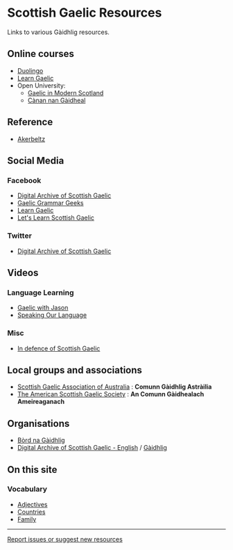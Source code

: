 # Scottish Gaelic Resources
Links to various Gàidhlig resources.

## Online courses

* [Duolingo](https://www.duolingo.com/course/gd/en/Learn-Scottish%20Gaelic)
* [Learn Gaelic](https://learngaelic.scot/)
* Open University:
  * [Gaelic in Modern Scotland](https://www.open.edu/openlearn/languages/gaelic-modern-scotland/content-section-0?active-tab=description-tab)
  * [Cànan nan Gàidheal](https://www.open.edu/openlearn/languages/more-languages/canan-nan-gaidheal/content-section-0?active-tab=description-tab)

## Reference

* [Akerbeltz](http://akerbeltz.org/index.php?title=Beagan_gr%C3%A0mair)

## Social Media

### Facebook

* [Digital Archive of Scottish Gaelic](https://www.facebook.com/DasgGlaschu/)
* [Gaelic Grammar Geeks](https://www.facebook.com/groups/gaelicgrammargeeks/)
* [Learn Gaelic](https://www.facebook.com/LearnGaelic/)
* [Let's Learn Scottish Gaelic](https://www.facebook.com/groups/759299037440696/about/)

### Twitter

* [Digital Archive of Scottish Gaelic](https://twitter.com/DASG_Glaschu)

## Videos

### Language Learning

* [Gaelic with Jason](https://www.youtube.com/channel/UCVX7RajLZmm8i7LEuli05tw)
* [Speaking Our Language](https://www.youtube.com/watch?v=6UeYlpmewx8&list=PLX1DGbPK9r2HAKpdfY70bT4wGzxPvQ3v_)

### Misc

* [In defence of Scottish Gaelic](https://www.youtube.com/watch?v=usQ0CHFCxBc&feature=youtu.be&t=0)

## Local groups and associations

* [Scottish Gaelic Association of Australia](https://www.ozgaelic.org/) : **Comunn Gàidhlig Astràilia**
* [The American Scottish Gaelic Society](http://www.acgamerica.org/) : **An Comunn Gàidhealach Ameireaganach**

## Organisations

* [Bòrd na Gàidhlig](https://www.gaidhlig.scot/)
* [Digital Archive of Scottish Gaelic - English](https://dasg.ac.uk/?lang=en) / [Gàidhlig](https://dasg.ac.uk/?lang=gd)

## On this site

### Vocabulary

* [Adjectives](vocabulary/adjectives.md)
* [Countries](vocabulary/countries.md)
* [Family](vocabulary/family.md)

---

[Report issues or suggest new resources](https://github.com/colinangusmackay/scottish-gaelic-resources/issues)
